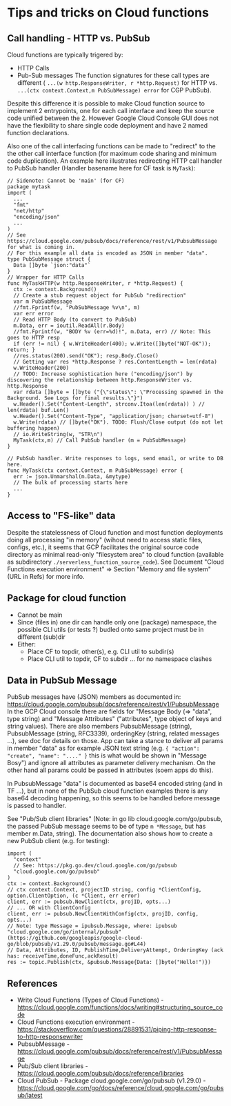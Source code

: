 # Tips and tricks on Cloud functions

## Call handling - HTTP vs. PubSub

Cloud functions are typically trigered by:
- HTTP Calls
- Pub-Sub messages
The function signatures for these call types are different ( `...(w http.ResponseWriter, r *http.Request)` for HTTP vs.
`...(ctx context.Context,m PubSubMessage) error` for CGP PubSub).

Despite this difference it is possible to make Cloud function source to implement 2 entrypoints, one for each call interface
and keep the source code unified between the 2. However Google Cloud Console GUI does not have the flexibility to share single
code deployment and have 2 named function declarations.

Also one of the call interfacing functions can be made to "redirect" to the the other call interface function (for maximum code sharing and minimum code duplication).
An example here illustrates redirecting HTTP call handler to PubSub handler (Handler basename here for CF task is `MyTask`):

```
// Sidenote: Cannot be 'main' (for CF)
package mytask
import (
  ...
  "fmt"
  "net/http"
  "encoding/json"
  ...
)
// See https://cloud.google.com/pubsub/docs/reference/rest/v1/PubsubMessage for what is coming in.
// For this example all data is encoded as JSON in member "data".
type PubSubMessage struct {
  Data []byte `json:"data"`
}
// Wrapper for HTTP Calls
func MyTaskHTTP(w http.ResponseWriter, r *http.Request) {
  ctx := context.Background()
  // Create a stub request object for PubSub "redirection"
  var m PubSubMessage
  //fmt.Fprintf(w, "PubSubMessage %v\n", m)
  var err error
  // Read HTTP Body (to convert to PubSub)
  m.Data, err = ioutil.ReadAll(r.Body)
  //fmt.Fprintf(w, "BODY %v (err=%d)!", m.Data, err) // Note: This goes to HTTP resp
  if (err != nil) { w.WriteHeader(400); w.Write([]byte("NOT-OK")); return; }
  //res.status(200).send("OK"); resp.Body.Close()
  // Getting var res *http.Response ? res.ContentLength = len(rdata)
  w.WriteHeader(200)
  // TODO: Increase sophistication here ("encoding/json") by discovering the relationship between http.ResponseWriter vs. http.Response
  var rdata []byte = []byte ("{\"status\": \"Processing spawned in the Background. See Logs for final results.\"}")
  w.Header().Set("Content-Length", strconv.Itoa(len(rdata)) ) // len(rdata) buf.Len()
  w.Header().Set("Content-Type", "application/json; charset=utf-8")
  w.Write(rdata) // []byte("OK"). TODO: Flush/Close output (do not let buffering happen)
  // io.WriteString(w, "STR\n")
  MyTask(ctx,m) // Call PubSub handler (m = PubSubMessage)
}

// PubSub handler. Write responses to logs, send email, or write to DB here.
func MyTask(ctx context.Context, m PubSubMessage) error {
  err := json.Unmarshal(m.Data, &mytype)
  // The bulk of processing starts here
  ...
}

```

## Access to "FS-like" data

Despite the statelessness of Cloud function and most function deployments doing all processing "in memory" (wihout need to access static files, configs, etc.),
it seems that GCP facilitates the original source code directory as minimal read-only "filesystem area" to cloud function (available as subdirectory `./serverless_function_source_code`).
See Document "Cloud Functions execution environment" => Section "Memory and file system" (URL in Refs) for more info.

## Package for cloud function

- Cannot be main
- Since (files in) one dir can handle only one (package) namespace, the possible CLI utils (or tests ?) budled onto same project must be in different (sub)dir
- Either:
  - Place CF to topdir, other(s), e.g. CLI util to subdir(s)
  - Place CLI util to topdir, CF to subdir ... for no namespace clashes

## Data in PubSub Message

PubSub messages have (JSON) members as documented in: https://cloud.google.com/pubsub/docs/reference/rest/v1/PubsubMessage
In the GCP Cloud console there are fields for "Message Body (=> "data", type string) and "Message Attributes" ("attributes", type object of keys and string values).
There are also members PubsubMessage (string), PubsubMessage (string, RFC3339), orderingKey (string, related messages ...), see doc for details on those.
App can take a stance to deliver all params in member "data" as for example JSON text string (e.g. `{ "action": "create", "name": "...." }`
this is what would be shown in "Message Bosy") and ignore all attributes as parameter delivery mechanism.
On the other hand all params could be passed in attributes (soem apps do this).

In PubsubMessage "data" is documented as base64 encoded string (and in TF ...), but in none of the PubSub cloud function examples there is any base64 decoding happening,
so this seems to be handled before message is passed to handler.

See "Pub/Sub client libraries" (Note: in go lib cloud.google.com/go/pubsub, the passed PubSub message seems to be of type `m *Message`, but has member m.Data, string).
The documentation also shows how to create a new PubSub client (e.g. for testing):
```
import (
  "context"
  // See: https://pkg.go.dev/cloud.google.com/go/pubsub
  "cloud.google.com/go/pubsub"
)
ctx := context.Background()
// ctx context.Context, projectID string, config *ClientConfig, option.ClientOption, (c *Client, err error)
client, err := pubsub.NewClient(ctx, projID, opts...)
// ... OR with ClientConfig
client, err := pubsub.NewClientWithConfig(ctx, projID, config, opts...)
// Note: type Message = ipubsub.Message, where: ipubsub "cloud.google.com/go/internal/pubsub" (https://github.com/googleapis/google-cloud-go/blob/pubsub/v1.29.0/pubsub/message.go#L44)
// Data, Attributes, ID, PublishTime,DeliveryAttempt, OrderingKey (ack has: receiveTime,doneFunc,ackResult)
res := topic.Publish(ctx, &pubsub.Message{Data: []byte("Hello!")})
```

## References

- Write Cloud Functions (Types of Cloud Functions) - https://cloud.google.com/functions/docs/writing#structuring_source_code
- Cloud Functions execution environment - https://stackoverflow.com/questions/28891531/piping-http-response-to-http-responsewriter
- PubsubMessage - https://cloud.google.com/pubsub/docs/reference/rest/v1/PubsubMessage
- Pub/Sub client libraries - https://cloud.google.com/pubsub/docs/reference/libraries
- Cloud PubSub - Package cloud.google.com/go/pubsub (v1.29.0) - https://cloud.google.com/go/docs/reference/cloud.google.com/go/pubsub/latest
